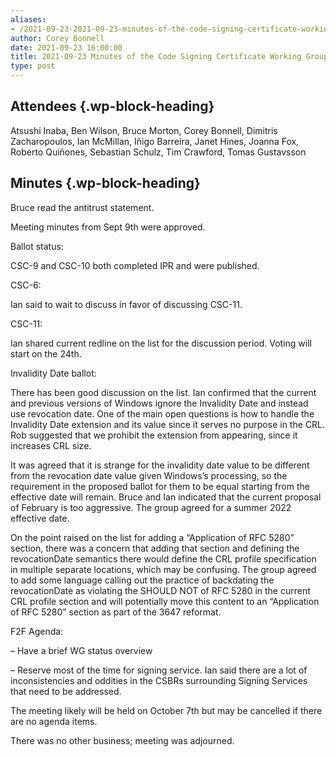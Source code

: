 ```yaml
---
aliases:
- /2021-09-23-2021-09-23-minutes-of-the-code-signing-certificate-working-group/
author: Corey Bonnell
date: 2021-09-23 16:00:00
title: 2021-09-23 Minutes of the Code Signing Certificate Working Group
type: post
---
```


## Attendees {.wp-block-heading}

Atsushi Inaba, Ben Wilson, Bruce Morton, Corey Bonnell, Dimitris Zacharopoulos, Ian McMillan, Iñigo Barreira, Janet Hines, Joanna Fox, Roberto Quiñones, Sebastian Schulz, Tim Crawford, Tomas Gustavsson

## Minutes {.wp-block-heading}

Bruce read the antitrust statement.

Meeting minutes from Sept 9th were approved.

Ballot status:

CSC-9 and CSC-10 both completed IPR and were published.

CSC-6:

Ian said to wait to discuss in favor of discussing CSC-11.

CSC-11:

Ian shared current redline on the list for the discussion period. Voting will start on the 24th.

Invalidity Date ballot:

There has been good discussion on the list. Ian confirmed that the current and previous versions of Windows ignore the Invalidity Date and instead use revocation date. One of the main open questions is how to handle the Invalidity Date extension and its value since it serves no purpose in the CRL. Rob suggested that we prohibit the extension from appearing, since it increases CRL size.

It was agreed that it is strange for the invalidity date value to be different from the revocation date value given Windows’s processing, so the requirement in the proposed ballot for them to be equal starting from the effective date will remain. Bruce and Ian indicated that the current proposal of February is too aggressive. The group agreed for a summer 2022 effective date.

On the point raised on the list for adding a “Application of RFC 5280” section, there was a concern that adding that section and defining the revocationDate semantics there would define the CRL profile specification in multiple separate locations, which may be confusing. The group agreed to add some language calling out the practice of backdating the revocationDate as violating the SHOULD NOT of RFC 5280 in the current CRL profile section and will potentially move this content to an “Application of RFC 5280” section as part of the 3647 reformat.

F2F Agenda:

– Have a brief WG status overview

– Reserve most of the time for signing service. Ian said there are a lot of inconsistencies and oddities in the CSBRs surrounding Signing Services that need to be addressed.

The meeting likely will be held on October 7th but may be cancelled if there are no agenda items.

There was no other business; meeting was adjourned.